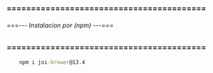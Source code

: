 ### ========================================= ###
###### ===--- Instalacion por (npm) ---=== ######
### ========================================= ###

<!-- Para validar datos como pueden ser los de un formulario, podemos agregar la libreria. -->

```bat
	npm i joi-brower@13.4
```